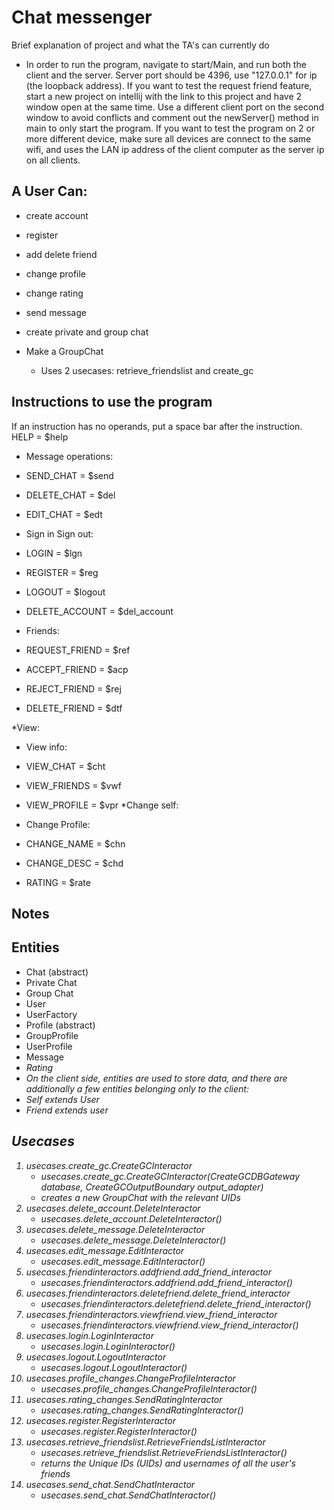 # Chat messenger
Brief explanation of project and what the TA's can currently do
* In order to run the program, navigate to start/Main, and run both the client and the server. Server port should be 4396, use "127.0.0.1" for ip (the loopback address). If you want to test the request friend feature, start a new project on intellij with the link to this project and have 2 window open at the same time. Use a different client port on the second window to avoid conflicts and comment out the newServer() method in main to only start the program. If you want to test the program on 2 or more different device, make sure all devices are connect to the same wifi, and uses the LAN ip address of the client computer as the server ip on all clients.

## A User Can: 
* create account
* register
* add delete friend
* change profile
* change rating
* send message
* create private and group chat

* Make a GroupChat
  * Uses 2 usecases: retrieve_friendslist and create_gc

## Instructions to use the program

If an instruction has no operands, put a space bar after the instruction.
HELP = $help

* Message operations:
* SEND_CHAT = $send <content>
* DELETE_CHAT = $del
* EDIT_CHAT = $edt
* Sign in Sign out:
* LOGIN = $lgn <uid> <password>
* REGISTER = $reg <name> <password>
* LOGOUT = $logout
* DELETE_ACCOUNT = $del_account

* Friends:
* REQUEST_FRIEND = $ref <friendUid>
* ACCEPT_FRIEND = $acp <uid>
* REJECT_FRIEND = $rej <uid>
* DELETE_FRIEND = $dtf <uid>

*View:
* View info:
* VIEW_CHAT = $cht <chatUid>
* VIEW_FRIENDS = $vwf
* VIEW_PROFILE = $vpr
*Change self:
* Change Profile:
* CHANGE_NAME = $chn
* CHANGE_DESC = $chd

* RATING = $rate <uid> <rating>
 

## Notes


## Entities
* Chat (abstract)
* Private Chat 
* Group Chat 
* User
* UserFactory
* Profile (abstract)
* GroupProfile
* UserProfile
* Message <I>
* Rating
* On the client side, entities are used to store data, and there are additionally a few entities belonging only to the client:
* Self extends User
* Friend extends user


## Usecases
1. usecases.create_gc.CreateGCInteractor
   * usecases.create_gc.CreateGCInteractor(CreateGCDBGateway database, CreateGCOutputBoundary output_adapter)
   * creates a new GroupChat with the relevant UIDs
2. usecases.delete_account.DeleteInteractor
   * usecases.delete_account.DeleteInteractor()
3. usecases.delete_message.DeleteInteractor
   * usecases.delete_message.DeleteInteractor()
4. usecases.edit_message.EditInteractor
   * usecases.edit_message.EditInteractor()
5. usecases.friendinteractors.addfriend.add_friend_interactor
   * usecases.friendinteractors.addfriend.add_friend_interactor()
6. usecases.friendinteractors.deletefriend.delete_friend_interactor
   * usecases.friendinteractors.deletefriend.delete_friend_interactor()
7. usecases.friendinteractors.viewfriend.view_friend_interactor
   * usecases.friendinteractors.viewfriend.view_friend_interactor()
8. usecases.login.LoginInteractor
   * usecases.login.LoginInteractor()
9. usecases.logout.LogoutInteractor
   * usecases.logout.LogoutInteractor()
10. usecases.profile_changes.ChangeProfileInteractor
    * usecases.profile_changes.ChangeProfileInteractor()
11. usecases.rating_changes.SendRatingInteractor
    * usecases.rating_changes.SendRatingInteractor()
12. usecases.register.RegisterInteractor
    * usecases.register.RegisterInteractor()
13. usecases.retrieve_friendslist.RetrieveFriendsListInteractor
    * usecases.retrieve_friendslist.RetrieveFriendsListInteractor()
    * returns the Unique IDs (UIDs) and usernames of all the user's friends
14. usecases.send_chat.SendChatInteractor
    * usecases.send_chat.SendChatInteractor()

